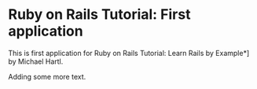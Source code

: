 # Ruby on Rails Tutorial: First application

This is first application for Ruby on Rails Tutorial: Learn Rails by Example*] by Michael Hartl.

Adding some more text.